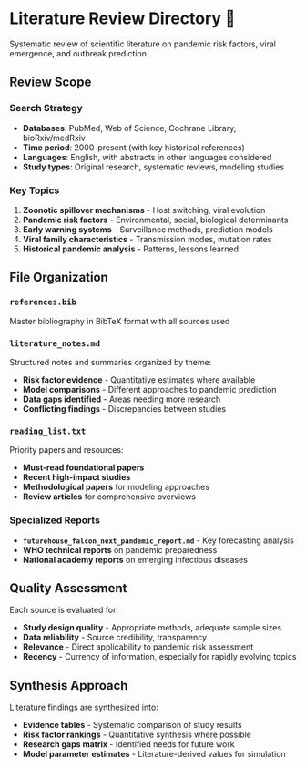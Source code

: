 # Literature Review Directory 📖

Systematic review of scientific literature on pandemic risk factors, viral emergence, and outbreak prediction.

## Review Scope

### Search Strategy
- **Databases**: PubMed, Web of Science, Cochrane Library, bioRxiv/medRxiv
- **Time period**: 2000-present (with key historical references)
- **Languages**: English, with abstracts in other languages considered
- **Study types**: Original research, systematic reviews, modeling studies

### Key Topics
1. **Zoonotic spillover mechanisms** - Host switching, viral evolution
2. **Pandemic risk factors** - Environmental, social, biological determinants  
3. **Early warning systems** - Surveillance methods, prediction models
4. **Viral family characteristics** - Transmission modes, mutation rates
5. **Historical pandemic analysis** - Patterns, lessons learned

## File Organization

### `references.bib`
Master bibliography in BibTeX format with all sources used

### `literature_notes.md` 
Structured notes and summaries organized by theme:
- **Risk factor evidence** - Quantitative estimates where available
- **Model comparisons** - Different approaches to pandemic prediction
- **Data gaps identified** - Areas needing more research
- **Conflicting findings** - Discrepancies between studies

### `reading_list.txt`
Priority papers and resources:
- **Must-read foundational papers**
- **Recent high-impact studies** 
- **Methodological papers** for modeling approaches
- **Review articles** for comprehensive overviews

### Specialized Reports
- **`futurehouse_falcon_next_pandemic_report.md`** - Key forecasting analysis
- **WHO technical reports** on pandemic preparedness
- **National academy reports** on emerging infectious diseases

## Quality Assessment

Each source is evaluated for:
- **Study design quality** - Appropriate methods, adequate sample sizes
- **Data reliability** - Source credibility, transparency
- **Relevance** - Direct applicability to pandemic risk assessment
- **Recency** - Currency of information, especially for rapidly evolving topics

## Synthesis Approach

Literature findings are synthesized into:
- **Evidence tables** - Systematic comparison of study results
- **Risk factor rankings** - Quantitative synthesis where possible
- **Research gaps matrix** - Identified needs for future work
- **Model parameter estimates** - Literature-derived values for simulation
